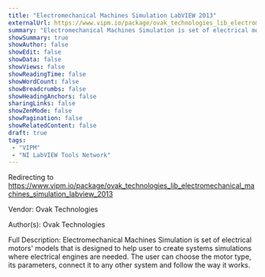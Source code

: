 ```yaml
---
title: "Electromechanical Machines Simulation LabVIEW 2013"
externalUrl: https://www.vipm.io/package/ovak_technologies_lib_electromechanical_machines_simulation_labview_2013
summary: "Electromechanical Machines Simulation is set of electrical motors' models that is designed to help user to create systems simulations where electrical engines are needed."
showSummary: true
showAuthor: false
showEdit: false
showData: false
showViews: false
showReadingTime: false
showWordCount: false
showBreadcrumbs: false
showHeadingAnchors: false
sharingLinks: false
showZenMode: false
showPagination: false
showRelatedContent: false
draft: true
tags:
 - "VIPM"
 - "NI LabVIEW Tools Network"
---
```


Redirecting to https://www.vipm.io/package/ovak_technologies_lib_electromechanical_machines_simulation_labview_2013

Vendor: Ovak Technologies

Author(s): Ovak Technologies
 
Full Description:
Electromechanical Machines Simulation is set of electrical motors' models that is designed to help user to create systems simulations where electrical engines are needed. The user can choose the motor type, its parameters, connect it to any other system and follow the way it works.